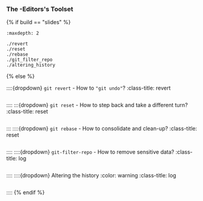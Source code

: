 ### The <i class="fab fa-git"></i>-Editors's Toolset

{% if build == "slides" %}
<!-- BUILDING THE SLIDES -->
```{toctree}
:maxdepth: 2

./revert
./reset
./rebase
./git_filter_repo
./altering_history
```
{% else %}

::::{dropdown} `git revert` - How to `"git undo"`?
:class-title: revert
```{include} ./revert.md
```
::::
:::{dropdown} `git reset` - How to step back and take a different turn?
:class-title: reset
```{include} ./reset.md
```
:::
::::{dropdown} `git rebase` - How to consolidate and clean-up?
:class-title: reset
```{include} ./rebase.md
```
::::
::::{dropdown} `git-filter-repo` - How to remove sensitive data?
:class-title: log
```{include} ./git_filter_repo.md
```
::::
::::{dropdown} Altering the history
:color: warning
:class-title: log
```{include} ./altering_history.md
```
::::
{% endif %}
